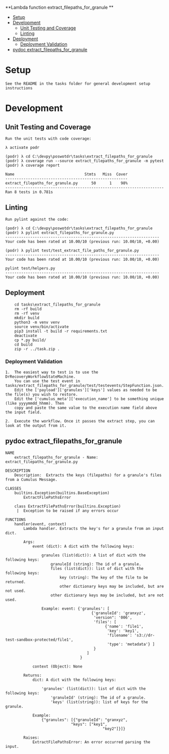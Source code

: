 **Lambda function extract_filepaths_for_granule **

- [Setup](#setup)
- [Development](#development)
  * [Unit Testing and Coverage](#unit-testing-and-coverage)
  * [Linting](#linting)
- [Deployment](#deployment)
  * [Deployment Validation](#deployment-validation)
- [pydoc extract_filepaths_for_granule](#pydoc)

<a name="setup"></a>
# Setup
    See the README in the tasks folder for general development setup instructions

<a name="development"></a>
# Development

<a name="unit-testing-and-coverage"></a>
## Unit Testing and Coverage
```
Run the unit tests with code coverage:

λ activate podr

(podr) λ cd C:\devpy\poswotdr\tasks\extract_filepaths_for_granule
(podr) λ coverage run --source extract_filepaths_for_granule -m pytest
(podr) λ coverage report

Name                               Stmts   Miss  Cover
------------------------------------------------------
extract_filepaths_for_granule.py      50      1    98%
----------------------------------------------------------------------
Ran 8 tests in 0.781s

```
<a name="linting"></a>
## Linting
```
Run pylint against the code:

(podr) λ cd C:\devpy\poswotdr\tasks\extract_filepaths_for_granule
(podr) λ pylint extract_filepaths_for_granule.py
--------------------------------------------------------------------
Your code has been rated at 10.00/10 (previous run: 10.00/10, +0.00)

(podr) λ pylint test/test_extract_file_paths_for_granule.py
--------------------------------------------------------------------
Your code has been rated at 10.00/10 (previous run: 10.00/10, +0.00)

pylint test/helpers.py
--------------------------------------------------------------------
Your code has been rated at 10.00/10 (previous run: 10.00/10, +0.00)
```
<a name="deployment"></a>
## Deployment
```
    cd tasks\extract_filepaths_for_granule
    rm -rf build
    rm -rf venv
    mkdir build
    python3 -m venv venv
    source venv/bin/activate
    pip3 install -t build -r requirements.txt
    deactivate
    cp *.py build/
    cd build
    zip -r ../task.zip .
```
<a name="deployment-validation"></a>
### Deployment Validation
```
1.  The easiest way to test is to use the DrRecoveryWorkflowStateMachine.
    You can use the test event in tasks/extract_filepaths_for_granule/test/testevents/StepFunction.json.
    Edit the ['payload']['granules']['keys'] values as needed to be the file(s) you wish to restore.
    Edit the ['cumulus_meta']['execution_name'] to be something unique (like yyyymmdd_hhmm). Then
    copy and paste the same value to the execution name field above the input field.
    
2.  Execute the workflow. Once it passes the extract step, you can look at the output from it.
```
<a name="pydoc"></a>
## pydoc extract_filepaths_for_granule
```
NAME
    extract_filepaths_for_granule - Name: extract_filepaths_for_granule.py

DESCRIPTION
    Description:  Extracts the keys (filepaths) for a granule's files from a Cumulus Message.

CLASSES
    builtins.Exception(builtins.BaseException)
        ExtractFilePathsError

    class ExtractFilePathsError(builtins.Exception)
     |  Exception to be raised if any errors occur
     
FUNCTIONS
    handler(event, context)
        Lambda handler. Extracts the key's for a granule from an input dict.

        Args:
            event (dict): A dict with the following keys:

                granules (list(dict)): A list of dict with the following keys:
                    granuleId (string): The id of a granule.
                    files (list(dict)): list of dict with the following keys:
                        key (string): The key of the file to be returned.
                        other dictionary keys may be included, but are not used.
                    other dictionary keys may be included, but are not used.

                Example: event: {'granules': [
                                      {'granuleId': 'granxyz',
                                       'version": '006',
                                       'files': [
                                            {'name': 'file1',
                                             'key': 'key1',
                                             'filename': 's3://dr-test-sandbox-protected/file1',
                                             'type': 'metadata'} ]
                                       }
                                    ]
                                 }

            context (Object): None

        Returns:
            dict: A dict with the following keys:

                'granules' (list(dict)): list of dict with the following keys:
                    'granuleId' (string): The id of a granule.
                    'keys' (list(string)): list of keys for the granule.

            Example:
                {"granules": [{"granuleId": "granxyz",
                             "keys": ["key1",
                                           "key2"]}]}

        Raises:
            ExtractFilePathsError: An error occurred parsing the input.
```
